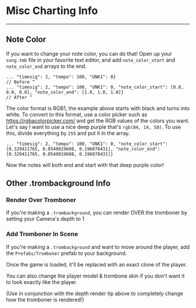 # Misc Charting Info
---

## Note Color
If you want to change your note color, you can do that!
Open up your `song.tmb` file in your favorite text editor, and add `note_color_start` and `note_color_end` arrays to the end.
```
... "timesig": 2, "tempo": 100, "UNK1": 0} 
// Before ^
... "timesig": 2, "tempo": 100, "UNK1": 0, "note_color_start": [0.0, 0.0, 0.0], "note_color_end": [1.0, 1.0, 1.0]}
// After ^
```
The color format is RGB1, the example above starts with black and turns into white.
To convert to this format, use a color picker such as <https://rgbacolorpicker.com/> and get the RGB values of the colors you want.
Let's say I want to use a nice deep purple that's `rgb(84, 14, 50)`. To use this, divide everything by `255` and put it in the array.
```
... "timesig": 2, "tempo": 100, "UNK1": 0, "note_color_start": [0.329411765, 0.0549019608, 0.196078431], "note_color_end": [0.329411765, 0.0549019608, 0.196078431]}
```
Now the notes will both end and start with that deep purple color!


## Other .trombackground Info

### Render Over Tromboner
If you're making a `.trombackground`, you can render OVER the tromboner by setting your Camera's depth to 1

### Add Tromboner In Scene
If you're making a `.trombackground` and want to move around the player, add the `Prefabs/Tromboner` prefab to your background.

Once the game is loaded, it'll be replaced with an exact clone of the player.

You can also change the player model & trombone skin if you don't want it to look exactly like the player.

(Use in conjunction with the depth render tip above to completely change how the tromboner is rendered!)